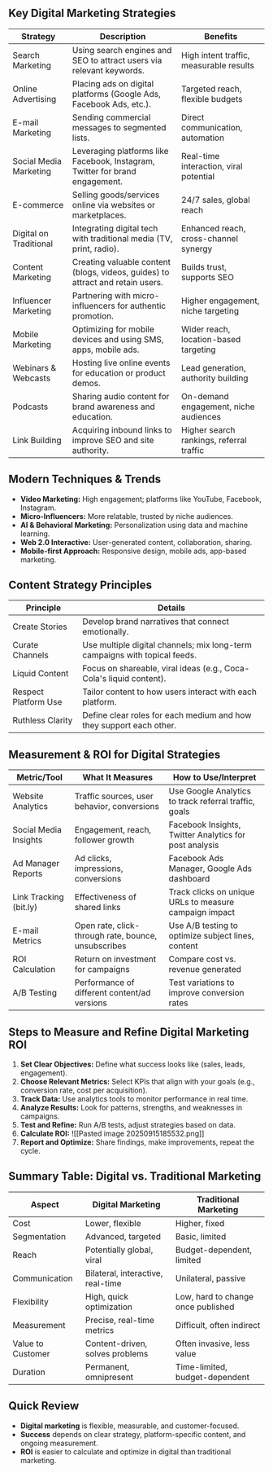 ## Key Digital Marketing Strategies

|**Strategy**|**Description**|**Benefits**|
|---|---|---|
|Search Marketing|Using search engines and SEO to attract users via relevant keywords.|High intent traffic, measurable results|
|Online Advertising|Placing ads on digital platforms (Google Ads, Facebook Ads, etc.).|Targeted reach, flexible budgets|
|E-mail Marketing|Sending commercial messages to segmented lists.|Direct communication, automation|
|Social Media Marketing|Leveraging platforms like Facebook, Instagram, Twitter for brand engagement.|Real-time interaction, viral potential|
|E-commerce|Selling goods/services online via websites or marketplaces.|24/7 sales, global reach|
|Digital on Traditional|Integrating digital tech with traditional media (TV, print, radio).|Enhanced reach, cross-channel synergy|
|Content Marketing|Creating valuable content (blogs, videos, guides) to attract and retain users.|Builds trust, supports SEO|
|Influencer Marketing|Partnering with micro-influencers for authentic promotion.|Higher engagement, niche targeting|
|Mobile Marketing|Optimizing for mobile devices and using SMS, apps, mobile ads.|Wider reach, location-based targeting|
|Webinars & Webcasts|Hosting live online events for education or product demos.|Lead generation, authority building|
|Podcasts|Sharing audio content for brand awareness and education.|On-demand engagement, niche audiences|
|Link Building|Acquiring inbound links to improve SEO and site authority.|Higher search rankings, referral traffic|

## Modern Techniques & Trends

- **Video Marketing:** High engagement; platforms like YouTube, Facebook, Instagram.
- **Micro-Influencers:** More relatable, trusted by niche audiences.
- **AI & Behavioral Marketing:** Personalization using data and machine learning.
- **Web 2.0 Interactive:** User-generated content, collaboration, sharing.    
- **Mobile-first Approach:** Responsive design, mobile ads, app-based marketing.

## Content Strategy Principles

|**Principle**|**Details**|
|---|---|
|Create Stories|Develop brand narratives that connect emotionally.|
|Curate Channels|Use multiple digital channels; mix long-term campaigns with topical feeds.|
|Liquid Content|Focus on shareable, viral ideas (e.g., Coca-Cola's liquid content).|
|Respect Platform Use|Tailor content to how users interact with each platform.|
|Ruthless Clarity|Define clear roles for each medium and how they support each other.|

## Measurement & ROI for Digital Strategies

|**Metric/Tool**|**What It Measures**|**How to Use/Interpret**|
|---|---|---|
|Website Analytics|Traffic sources, user behavior, conversions|Use Google Analytics to track referral traffic, goals|
|Social Media Insights|Engagement, reach, follower growth|Facebook Insights, Twitter Analytics for post analysis|
|Ad Manager Reports|Ad clicks, impressions, conversions|Facebook Ads Manager, Google Ads dashboard|
|Link Tracking (bit.ly)|Effectiveness of shared links|Track clicks on unique URLs to measure campaign impact|
|E-mail Metrics|Open rate, click-through rate, bounce, unsubscribes|Use A/B testing to optimize subject lines, content|
|ROI Calculation|Return on investment for campaigns|Compare cost vs. revenue generated|
|A/B Testing|Performance of different content/ad versions|Test variations to improve conversion rates|

## Steps to Measure and Refine Digital Marketing ROI
1. **Set Clear Objectives:** Define what success looks like (sales, leads, engagement).
2. **Choose Relevant Metrics:** Select KPIs that align with your goals (e.g., conversion rate, cost per acquisition).
3. **Track Data:** Use analytics tools to monitor performance in real time.
4. **Analyze Results:** Look for patterns, strengths, and weaknesses in campaigns.
5. **Test and Refine:** Run A/B tests, adjust strategies based on data.
6. **Calculate ROI:**
     ![[Pasted image 20250915185532.png]]
7. **Report and Optimize:** Share findings, make improvements, repeat the cycle.


## Summary Table: Digital vs. Traditional Marketing

|**Aspect**|**Digital Marketing**|**Traditional Marketing**|
|---|---|---|
|Cost|Lower, flexible|Higher, fixed|
|Segmentation|Advanced, targeted|Basic, limited|
|Reach|Potentially global, viral|Budget-dependent, limited|
|Communication|Bilateral, interactive, real-time|Unilateral, passive|
|Flexibility|High, quick optimization|Low, hard to change once published|
|Measurement|Precise, real-time metrics|Difficult, often indirect|
|Value to Customer|Content-driven, solves problems|Often invasive, less value|
|Duration|Permanent, omnipresent|Time-limited, budget-dependent|

## Quick Review
- **Digital marketing** is flexible, measurable, and customer-focused.
- **Success** depends on clear strategy, platform-specific content, and ongoing measurement.
- **ROI** is easier to calculate and optimize in digital than traditional marketing.
